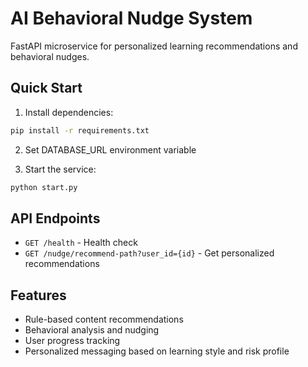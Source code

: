 # AI Behavioral Nudge System

FastAPI microservice for personalized learning recommendations and behavioral nudges.

## Quick Start

1. Install dependencies:
```bash
pip install -r requirements.txt
```

2. Set DATABASE_URL environment variable

3. Start the service:
```bash
python start.py
```

## API Endpoints

- `GET /health` - Health check
- `GET /nudge/recommend-path?user_id={id}` - Get personalized recommendations

## Features

- Rule-based content recommendations
- Behavioral analysis and nudging
- User progress tracking
- Personalized messaging based on learning style and risk profile
